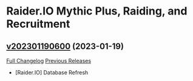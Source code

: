 # Raider.IO Mythic Plus, Raiding, and Recruitment

## [v202301190600](https://github.com/RaiderIO/raiderio-addon/tree/v202301190600) (2023-01-19)
[Full Changelog](https://github.com/RaiderIO/raiderio-addon/compare/v202301180600...v202301190600) [Previous Releases](https://github.com/RaiderIO/raiderio-addon/releases)

- [Raider.IO] Database Refresh  
